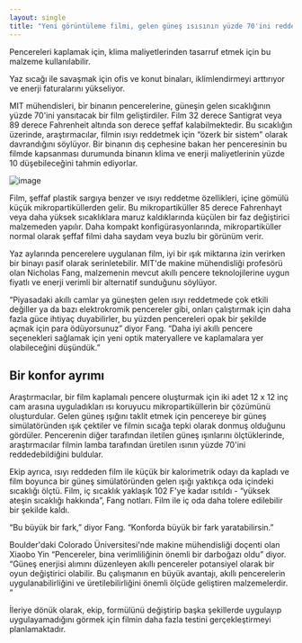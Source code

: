 ```yaml
---
layout: single
title: "Yeni görüntüleme filmi, gelen güneş ısısının yüzde 70'ini reddediyor"
---
```

Pencereleri kaplamak için, klima maliyetlerinden tasarruf etmek için bu malzeme kullanılabilir.

Yaz sıcağı ile savaşmak için ofis ve konut binaları, iklimlendirmeyi arttırıyor ve enerji faturalarını yükseliyor.

MIT mühendisleri, bir binanın pencerelerine, güneşin gelen sıcaklığının yüzde 70'ini yansıtacak bir film geliştirdiler. Film 32 derece Santigrat veya 89 derece Fahrenheit altında son derece şeffaf kalabilmektedir. Bu sıcaklığın üzerinde, araştırmacılar, filmin ısıyı reddetmek için “özerk bir sistem” olarak davrandığını söylüyor. Bir binanın dış cephesine bakan her penceresinin bu filmde kapsanması durumunda binanın klima ve enerji maliyetlerinin yüzde 10 düşebileceğini tahmin ediyorlar.

![image](https://i.hizliresim.com/Emnyl9.jpg)

Film, şeffaf plastik sargıya benzer ve ısıyı reddetme özellikleri, içine gömülü küçük mikropartiküllerden gelir. Bu mikropartiküller 85 derece Fahrenhayt veya daha yüksek sıcaklıklara maruz kaldıklarında küçülen bir faz değiştirici malzemeden yapılır. Daha kompakt konfigürasyonlarında, mikropartiküller normal olarak şeffaf filmi daha saydam veya buzlu bir görünüm verir.

<script async src="//pagead2.googlesyndication.com/pagead/js/adsbygoogle.js"></script>
<ins class="adsbygoogle"
     style="display:block; text-align:center;"
     data-ad-layout="in-article"
     data-ad-format="fluid"
     data-ad-client="ca-pub-7868661326160958"
     data-ad-slot="3072558811"></ins>
<script>
     (adsbygoogle = window.adsbygoogle || []).push({});
</script>

Yaz aylarında pencerelere uygulanan film, iyi bir ışık miktarına izin verirken bir binayı pasif olarak serinletebilir. MIT'de makine mühendisliği profesörü olan Nicholas Fang, malzemenin mevcut akıllı pencere teknolojilerine uygun fiyatlı ve enerji verimli bir alternatif sunduğunu söylüyor.

“Piyasadaki akıllı camlar ya güneşten gelen ısıyı reddetmede çok etkili değiller ya da bazı elektrokromik pencereler gibi, onları çalıştırmak için daha fazla güce ihtiyaç duyabilirler, bu yüzden pencereleri opak bir şekilde açmak için para ödüyorsunuz” diyor Fang. “Daha iyi akıllı pencere seçenekleri sağlamak için yeni optik materyallere ve kaplamalara yer olabileceğini düşündük.”

Bir konfor ayrımı
-
Araştırmacılar, bir film kaplamalı pencere oluşturmak için iki adet 12 x 12 inç cam arasına uyguladıkları ısı koruyucu mikropartiküllerin bir çözümünü oluşturdular. Gelen güneş ışığını taklit etmek için pencereye bir güneş simülatöründen ışık çektiler ve filmin sıcağa tepki olarak donmuş olduğunu gördüler. Pencerenin diğer tarafından iletilen güneş ışınlarını ölçtüklerinde, araştırmacılar filmin lamba tarafından üretilen ısının yüzde 70'ini reddedebildiğini buldular.

<script async src="//pagead2.googlesyndication.com/pagead/js/adsbygoogle.js"></script>
<ins class="adsbygoogle"
     style="display:block; text-align:center;"
     data-ad-layout="in-article"
     data-ad-format="fluid"
     data-ad-client="ca-pub-7868661326160958"
     data-ad-slot="3072558811"></ins>
<script>
     (adsbygoogle = window.adsbygoogle || []).push({});
</script>

Ekip ayrıca, ısıyı reddeden film ile küçük bir kalorimetrik odayı da kapladı ve film boyunca bir güneş simülatöründen gelen ışığı yaktıkça oda içindeki sıcaklığı ölçtü. Film, iç sıcaklık yaklaşık 102 F'ye kadar ısıtıldı - “yüksek ateşin sıcaklığı hakkında”, Fang notları. Film ile iç oda daha tolere edilebilir bir şekilde kaldı.

“Bu büyük bir fark,” diyor Fang. “Konforda büyük bir fark yaratabilirsin.”

Boulder'daki Colorado Üniversitesi'nde makine mühendisliği doçenti olan Xiaobo Yin “Pencereler, bina verimliliğinin önemli bir darboğazı oldu” diyor. “Güneş enerjisi alımını düzenleyen akıllı pencereler potansiyel olarak bir oyun değiştirici olabilir. Bu çalışmanın en büyük avantajı, akıllı pencerelerin uygulanabilirliğini ve üretilebilirliğini önemli ölçüde geliştiren malzemelerdir. ”

İleriye dönük olarak, ekip, formülünü değiştirip başka şekillerde uygulayıp uygulayamadığını görmek için filmin daha fazla testini gerçekleştirmeyi planlamaktadır.
